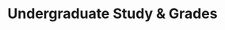 ---
permalink: /
title: "Undergraduate Study & Grades"
author_profile: true
redirect_from: 
  - /portfolio/
  - /portfolio.html
---